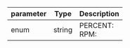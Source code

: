 | parameter | Type | Description |
| ----------- | ----------- |----------- |
| enum  |  string  | PERCENT: <br/>RPM:   |